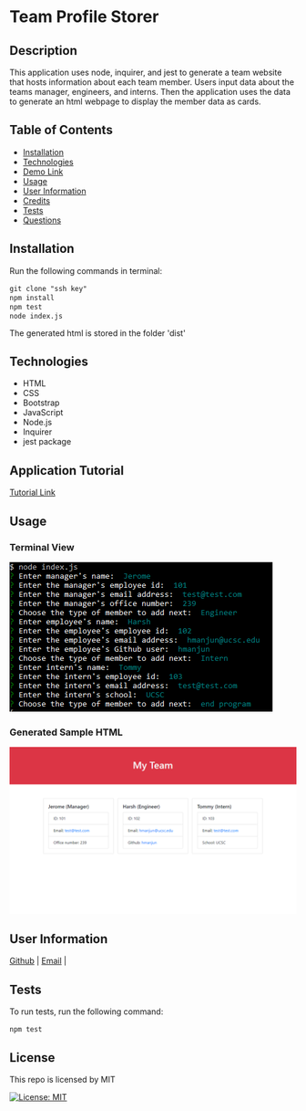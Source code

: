 # Team Profile Storer

## Description

This application uses node, inquirer, and jest to generate a team website that hosts information about each team member. Users input data about the teams manager, engineers, and interns. Then the application uses the data to generate an html webpage to display the member data as cards.

## Table of Contents

- [Installation](#installation)
- [Technologies](#technologies)
- [Demo Link](#demo%20link)
- [Usage](#usage)
- [User Information](#user%20information)
- [Credits](#credits)
- [Tests](#tests)
- [Questions](#questions)

## Installation

Run the following commands in terminal:

``` terminal
git clone "ssh key"
npm install
npm test
node index.js
```

The generated html is stored in the folder 'dist'

## Technologies

- HTML
- CSS
- Bootstrap
- JavaScript
- Node.js
- Inquirer
- jest package

## Application Tutorial

[Tutorial Link](https://youtu.be/7UT0epiHRB0)

## Usage

### Terminal View

![node preview](/assets/img/node-prompt.PNG)

### Generated Sample HTML

![generated sites](/assets/img/gensite.PNG)

## User Information

[Github](https://github.com/hmanjun) |
[Email](hmanjun@ucsc.edu) |

## Tests

To run tests, run the following command:

```terminal
npm test
```

## License

This repo is licensed by MIT

[![License: MIT](https://img.shields.io/badge/License-MIT-yellow.svg)](https://opensource.org/licenses/MIT)
